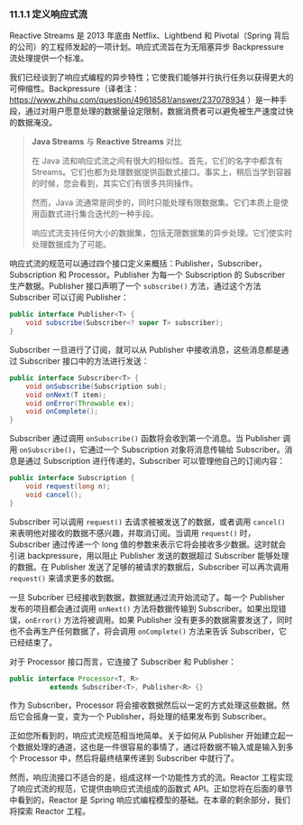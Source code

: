### 11.1.1 定义响应式流

Reactive Streams 是 2013 年底由 Netflix、Lightbend 和 Pivotal（Spring 背后的公司）的工程师发起的一项计划。响应式流旨在为无阻塞异步 Backpressure 流处理提供一个标准。

我们已经谈到了响应式编程的异步特性；它使我们能够并行执行任务以获得更大的可伸缩性。Backpressure（译者注：https://www.zhihu.com/question/49618581/answer/237078934 ）是一种手段，通过对用户愿意处理的数据量设定限制，数据消费者可以避免被生产速度过快的数据淹没。

> **Java Streams** 与 **Reactive Streams** 对比
>
> 在 Java 流和响应式流之间有很大的相似性。首先，它们的名字中都含有 Streams。它们也都为处理数据提供函数式接口。事实上，稍后当学到容器的时候，您会看到，其实它们有很多共同操作。
>
> 然而，Java 流通常是同步的，同时只能处理有限数据集。它们本质上是使用函数式进行集合迭代的一种手段。
>
> 响应式流支持任何大小的数据集，包括无限数据集的异步处理。它们使实时处理数据成为了可能。

响应式流的规范可以通过四个接口定义来概括：Publisher，Subscriber，Subscription 和 Processor。Publisher 为每一个 Subscription 的 Subscriber 生产数据。Publisher 接口声明了一个 `subscribe()` 方法，通过这个方法 Subscriber 可以订阅 Publisher：

```java
public interface Publisher<T> {
    void subscribe(Subscriber<? super T> subscriber);
}
```

Subscriber 一旦进行了订阅，就可以从 Publisher 中接收消息，这些消息都是通过 Subscriber 接口中的方法进行发送：

```java
public interface Subscriber<T> {
    void onSubscribe(Subscription sub);
    void onNext(T item);
    void onError(Throwable ex);
    void onComplete();
}
```

Subscriber 通过调用 `onSubscribe()` 函数将会收到第一个消息。当 Publisher 调用 `onSubscribe()`，它通过一个 Subscription 对象将消息传输给 Subscriber。消息是通过 Subscription 进行传递的，Subscriber 可以管理他自己的订阅内容：

```java
public interface Subscription {
    void request(long n);
    void cancel();
}
```

Subscriber 可以调用 `request()` 去请求被被发送了的数据，或者调用 `cancel()` 来表明他对接收的数据不感兴趣，并取消订阅。当调用 `request()` 时，Subscriber 通过传递一个 long 值的参数来表示它将会接收多少数据。这时就会引进 backpressure，用以阻止 Publisher 发送的数据超过 Subscriber 能够处理的数据。在 Publisher 发送了足够的被请求的数据后，Subscriber 可以再次调用 `request()` 来请求更多的数据。

一旦 Subcriber 已经接收到数据，数据就通过流开始流动了。每一个 Publisher 发布的项目都会通过调用 `onNext()` 方法将数据传输到 Subscriber。如果出现错误，`onError()` 方法将被调用。如果 Publisher 没有更多的数据需要发送了，同时也不会再生产任何数据了，将会调用 `onComplete()` 方法来告诉 Subscriber，它已经结束了。

对于 Processor 接口而言，它连接了 Subscriber 和 Publisher：

```java
public interface Processor<T, R>
          extends Subscriber<T>, Publisher<R> {}
```

作为 Subscriber，Processor 将会接收数据然后以一定的方式处理这些数据。然后它会摇身一变，变为一个 Publisher，将处理的结果发布到 Subscriber。

正如您所看到的，响应式流规范相当地简单。关于如何从 Publisher 开始建立起一个数据处理的通道，这也是一件很容易的事情了，通过将数据不输入或是输入到多个 Processor 中，然后将最终结果传递到 Subscriber 中就行了。

然而，响应流接口不适合的是，组成这样一个功能性方式的流。Reactor 工程实现了响应式流的规范，它提供由响应式流组成的函数式 API。正如您将在后面的章节中看到的，Reactor 是 Spring 响应式编程模型的基础。在本章的剩余部分，我们将探索 Reactor 工程。


